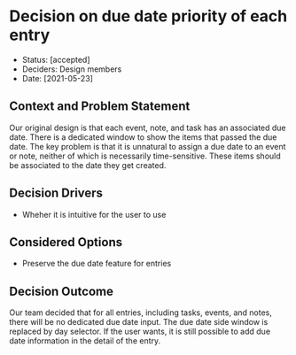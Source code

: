 # Decision on due date priority of each entry

* Status: [accepted]
* Deciders: Design members
* Date: [2021-05-23]

## Context and Problem Statement

Our original design is that each event, note, and task has an associated due date. There is a dedicated window to show the items that passed the due date. The key problem is that it is unnatural to assign a due date to an event or note, neither of which is necessarily time-sensitive. These items should be associated to the date they get created.

## Decision Drivers 

* Wheher it is intuitive for the user to use

## Considered Options

* Preserve the due date feature for entries

## Decision Outcome

Our team decided that for all entries, including tasks, events, and notes, there will be no dedicated due date input. The due date side window is replaced by day selector. If the user wants, it is still possible to add due date information in the detail of the entry.